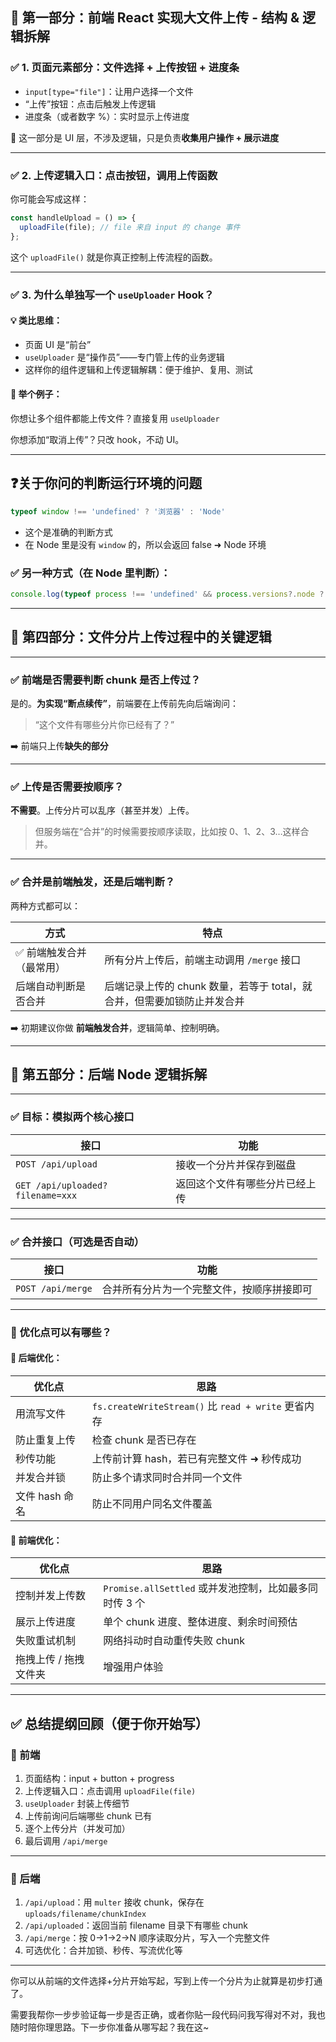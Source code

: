 ## 🧩 第一部分：**前端 React 实现大文件上传 - 结构 & 逻辑拆解**

### ✅ 1. 页面元素部分：文件选择 + 上传按钮 + 进度条

* `input[type="file"]`：让用户选择一个文件
* “上传”按钮：点击后触发上传逻辑
* 进度条（或者数字 %）：实时显示上传进度

📌 这一部分是 UI 层，不涉及逻辑，只是负责**收集用户操作 + 展示进度**

---

### ✅ 2. 上传逻辑入口：点击按钮，调用上传函数

你可能会写成这样：

```ts
const handleUpload = () => {
  uploadFile(file); // file 来自 input 的 change 事件
};
```

这个 `uploadFile()` 就是你真正控制上传流程的函数。

---

### ✅ 3. 为什么单独写一个 `useUploader` Hook？

#### 💡 类比思维：

* 页面 UI 是“前台”
* `useUploader` 是“操作员”——专门管上传的业务逻辑
* 这样你的组件逻辑和上传逻辑解耦：便于维护、复用、测试

#### 🧠 举个例子：

你想让多个组件都能上传文件？直接复用 `useUploader`

你想添加“取消上传”？只改 hook，不动 UI。

---

## ❓关于你问的判断运行环境的问题

```ts
typeof window !== 'undefined' ? '浏览器' : 'Node'
```

* 这个是准确的判断方式
* 在 Node 里是没有 `window` 的，所以会返回 false ➜ Node 环境

### ✅ 另一种方式（在 Node 里判断）：

```js
console.log(typeof process !== 'undefined' && process.versions?.node ? 'Node' : 'Browser');
```

---

## 🔁 第四部分：文件分片上传过程中的关键逻辑

---

### ✅ 前端是否需要判断 chunk 是否上传过？

是的。**为实现“断点续传”**，前端要在上传前先向后端询问：

> “这个文件有哪些分片你已经有了？”

➡️ 前端只上传**缺失的部分**

---

### ✅ 上传是否需要按顺序？

**不需要**。上传分片可以乱序（甚至并发）上传。

> 但服务端在“合并”的时候需要按顺序读取，比如按 0、1、2、3…这样合并。

---

### ✅ 合并是前端触发，还是后端判断？

两种方式都可以：

| 方式            | 特点                                         |
| ------------- | ------------------------------------------ |
| ✅ 前端触发合并（最常用） | 所有分片上传后，前端主动调用 `/merge` 接口                 |
| 后端自动判断是否合并    | 后端记录上传的 chunk 数量，若等于 total，就合并，但需要加锁防止并发合并 |

➡️ 初期建议你做 **前端触发合并**，逻辑简单、控制明确。

---

## 🧱 第五部分：后端 Node 逻辑拆解

---

### ✅ 目标：模拟两个核心接口

| 接口                               | 功能              |
| -------------------------------- | --------------- |
| `POST /api/upload`               | 接收一个分片并保存到磁盘    |
| `GET /api/uploaded?filename=xxx` | 返回这个文件有哪些分片已经上传 |

---

### ✅ 合并接口（可选是否自动）

| 接口                | 功能                    |
| ----------------- | --------------------- |
| `POST /api/merge` | 合并所有分片为一个完整文件，按顺序拼接即可 |

---

### 🧠 优化点可以有哪些？

#### 📌 后端优化：

| 优化点        | 思路                                             |
| ---------- | ---------------------------------------------- |
| 用流写文件      | `fs.createWriteStream()` 比 `read + write` 更省内存 |
| 防止重复上传     | 检查 chunk 是否已存在                                 |
| 秒传功能       | 上传前计算 hash，若已有完整文件 ➜ 秒传成功                      |
| 并发合并锁      | 防止多个请求同时合并同一个文件                                |
| 文件 hash 命名 | 防止不同用户同名文件覆盖                                   |

#### 📌 前端优化：

| 优化点          | 思路                                      |
| ------------ | --------------------------------------- |
| 控制并发上传数      | `Promise.allSettled` 或并发池控制，比如最多同时传 3 个 |
| 展示上传进度       | 单个 chunk 进度、整体进度、剩余时间预估                 |
| 失败重试机制       | 网络抖动时自动重传失败 chunk                       |
| 拖拽上传 / 拖拽文件夹 | 增强用户体验                                  |

---

## ✅ 总结提纲回顾（便于你开始写）

### 🔷 前端

1. 页面结构：input + button + progress
2. 上传逻辑入口：点击调用 `uploadFile(file)`
3. `useUploader` 封装上传细节
4. 上传前询问后端哪些 chunk 已有
5. 逐个上传分片（并发可加）
6. 最后调用 `/api/merge`

---

### 🔷 后端

1. `/api/upload`：用 `multer` 接收 chunk，保存在 `uploads/filename/chunkIndex`
2. `/api/uploaded`：返回当前 filename 目录下有哪些 chunk
3. `/api/merge`：按 0→1→2→N 顺序读取分片，写入一个完整文件
4. 可选优化：合并加锁、秒传、写流优化等

---

你可以从前端的文件选择+分片开始写起，写到上传一个分片为止就算是初步打通了。

需要我帮你一步步验证每一步是否正确，或者你贴一段代码问我写得对不对，我也随时陪你理思路。下一步你准备从哪写起？我在这\~


